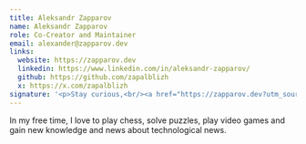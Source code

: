 ```yaml
---
title: Aleksandr Zapparov
name: Aleksandr Zapparov
role: Co-Creator and Maintainer
email: alexander@zapparov.dev
links:
  website: https://zapparov.dev
  linkedin: https://www.linkedin.com/in/aleksandr-zapparov/
  github: https://github.com/zapalblizh
  x: https://x.com/zapalblizh
signature: '<p>Stay curious,<br/><a href="https://zapparov.dev?utm_source=freshjuice">Aleksandr</a></p>'
---
```


In my free time, I love to play chess, solve puzzles, play video games and gain new knowledge and news about technological news.
